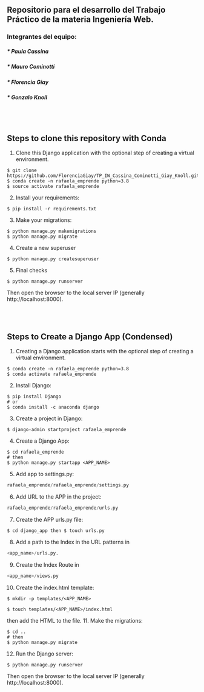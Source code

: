 ## Repositorio para el desarrollo del Trabajo Práctico de la materia Ingeniería Web.
### Integrantes del equipo:
##### * Paula Cassina
##### * Mauro Cominotti
##### * Florencia Giay
##### * Gonzalo Knoll

<br />
<br />

## Steps to clone this repository with Conda
1. Clone this Django application with the optional step of creating a virtual environment.
```console
$ git clone https://github.com/FlorenciaGiay/TP_IW_Cassina_Cominotti_Giay_Knoll.git
$ conda create -n rafaela_emprende python=3.8
$ source activate rafaela_emprende
```
2. Install your requirements:
```console
$ pip install -r requirements.txt
```
3. Make your migrations:
```console
$ python manage.py makemigrations
$ python manage.py migrate
```
4. Create a new superuser
```console
$ python manage.py createsuperuser
```
5. Final checks
```console 
$ python manage.py runserver
```
Then open the browser to the local server IP (generally http://localhost:8000).


<br />
<br />

## Steps to Create a Django App (Condensed)
1. Creating a Django application starts with the optional step of creating a virtual environment.
```console
$ conda create -n rafaela_emprende python=3.8
$ conda activate rafaela_emprende
```
2. Install Django: 
```console
$ pip install Django
# or
$ conda install -c anaconda django
```
3. Create a project in Django: 
```console
$ django-admin startproject rafaela_emprende
```
4. Create a Django App: 
```console
$ cd rafaela_emprende 
# then
$ python manage.py startapp <APP_NAME>
```

5. Add app to settings.py: 
```python 
rafaela_emprende/rafaela_emprende/settings.py
```
6. Add URL to the APP in the project: 
```python 
rafaela_emprende/rafaela_emprende/urls.py
```
7. Create the APP urls.py file: 
```console
$ cd django_app then $ touch urls.py
```
8. Add a path to the Index in the URL patterns in 
```python 
<app_name>/urls.py.
```
9. Create the Index Route in 
```python 
<app_name>/views.py
```
10. Create the index.html template: 
```console
$ mkdir -p templates/<APP_NAME> 
```
```console
$ touch templates/<APP_NAME>/index.html
```
then add the HTML to the file.
11. Make the migrations: 
```console
$ cd .. 
# then
$ python manage.py migrate
```
12. Run the Django server: 
```console
$ python manage.py runserver 
```
Then open the browser to the local server IP (generally http://localhost:8000).
